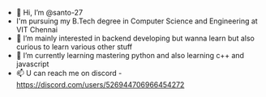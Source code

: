 - 👋 Hi, I’m @santo-27
- I'm pursuing my B.Tech degree in Computer Science and Engineering at VIT Chennai
- 👀 I’m mainly interested in backend developing but wanna learn but also curious to learn various other stuff
- 🌱 I’m currently learning mastering python and also learning c++ and javascript
- 📫 U can reach me on discord - https://discord.com/users/526944706966454272

